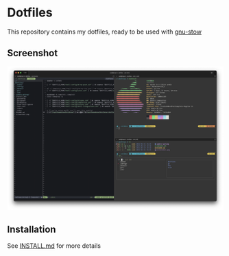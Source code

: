 # Dotfiles

This repository contains my dotfiles, ready to be used with [gnu-stow](https://www.gnu.org/software/stow/manual/stow.html)

## Screenshot

![Screenshot](screenshot.png?raw=true)

## Installation

See [INSTALL.md](./INSTALL.md) for more details
